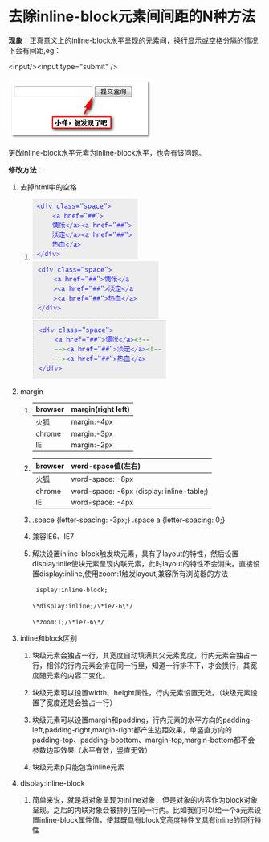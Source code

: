 # 去除inline-block元素间间距的N种方法

**现象**：正真意义上的inline-block水平呈现的元素间，换行显示或空格分隔的情况下会有间距,eg：

&lt;input/&gt;&lt;input type="submit" /&gt;

![](/assets/import.png)

更改inline-block水平元素为inline-block水平，也会有该问题。

**修改方法**：

1. 去掉html中的空格
   1. ![](/assets/1t.png)![](/assets/2.png)![](/assets/3.png)
2. margin

   1. | browser | margin\(right left\) |
      | :--- | :--- |
      | 火狐 | margin:-4px |
      | chrome | margin:-3px |
      | IE | margin:-2px |
   2. | browser | word-space值\(左右\) |
      | :--- | :--- |
      | 火狐 | word-space: -8px |
      | chrome | word-space: -6px \(display: inline-table;\) |
      | IE | word-space: -4px |
   3. .space {letter-spacing: -3px;}   .space a {letter-spacing: 0;}

   4. 兼容IE6、IE7

   5. 解决设置inline-block触发块元素，具有了layout的特性，然后设置display:inlie使块元素呈现内联元素，此时layout的特性不会消失。直接设置display:inline,使用zoom:1触发layout,兼容所有浏览器的方法

      ```
       isplay:inline-block;

      \*display:inline;/\*ie7-6\*/

      \*zoom:1;/\*ie7-6\*/
      ```

3. inline和block区别

   1. 块级元素会独占一行，其宽度自动填满其父元素宽度，行内元素会独占一行，相邻的行内元素会排在同一行里，知道一行排不下，才会换行，其宽度随元素的内容二变化。

   2. 块级元素可以设置width、height属性，行内元素设置无效。（块级元素设置了宽度还是会独占一行）

   3. 块级元素可以设置margin和padding，行内元素的水平方向的padding-left,padding-right,margin-right都产生边距效果，单竖直方向的padding-top、padding-boottom、margin-top,margin-bottom都不会参数边距效果（水平有效，竖直无效）

   4. 块级元素p只能包含inline元素

4. display:inline-block

   1. 简单来说，就是将对象呈现为inline对象，但是对象的内容作为block对象呈现。之后的内联对象会被排列在同一行内。比如我们可以给一个a元素设置inline-block属性值，使其既具有block宽高度特性又具有inline的同行特性

















